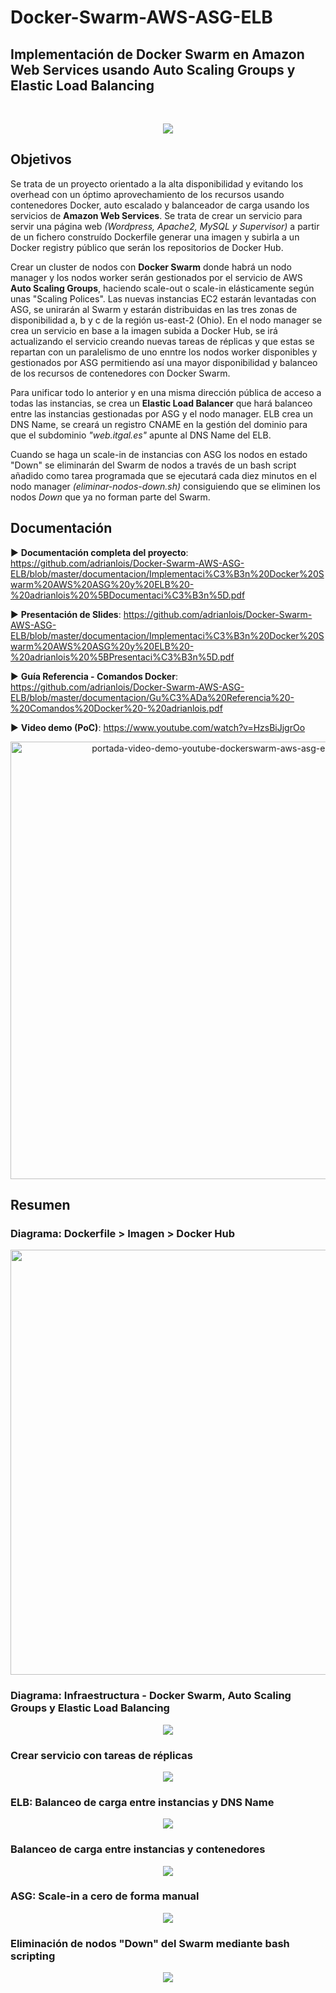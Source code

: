 # Docker-Swarm-AWS-ASG-ELB


## Implementación de Docker Swarm en Amazon Web Services usando Auto Scaling Groups y Elastic Load Balancing
<br />


<p align="center">
<img src="https://raw.githubusercontent.com/adrianlois/Docker-Swarm-AWS-ASG-ELB/master/screenshots/1-portada-implementacion-dockerswarm-aws-asg-elb.png" />
</p>

## Objetivos

Se trata de un proyecto orientado a la alta disponibilidad y evitando los overhead con un óptimo aprovechamiento de los recursos usando contenedores Docker, auto escalado y balanceador de carga usando los servicios de **Amazon Web Services**. Se trata de crear un servicio para servir una página web *(Wordpress, Apache2, MySQL y Supervisor)* a partir de un fichero construído Dockerfile generar una imagen y subirla a un Docker registry público que serán los repositorios de Docker Hub.

Crear un cluster de nodos con **Docker Swarm** donde habrá un nodo manager y los nodos worker serán gestionados por el servicio de AWS **Auto Scaling Groups**, haciendo scale-out o scale-in elásticamente según unas "Scaling Polices". Las nuevas instancias EC2 estarán levantadas con ASG, se unirarán al Swarm y estarán distribuidas en las tres zonas de disponibilidad a, b y c de la región us-east-2 (Ohio). En el nodo manager se crea un servicio en base a la imagen subida a Docker Hub, se irá actualizando el servicio creando nuevas tareas de réplicas y que estas se repartan con un paralelismo de uno enntre los nodos worker disponibles y gestionados por ASG permitiendo así una mayor disponibilidad y balanceo de los recursos de contenedores con Docker Swarm.

Para unificar todo lo anterior y en una misma dirección pública de acceso a todas las instancias, se crea un **Elastic Load Balancer** que hará balanceo entre las instancias gestionadas por ASG y el nodo manager. ELB crea un DNS Name, se creará un registro CNAME en la gestión del dominio para que el subdominio *"web.itgal.es"* apunte al DNS Name del ELB.

Cuando se haga un scale-in de instancias con ASG los nodos en estado "Down" se eliminarán del Swarm de nodos a través de un bash script añadido como tarea programada que se ejecutará cada diez minutos en el nodo manager *(eliminar-nodos-down.sh)* consiguiendo que se eliminen los nodos *Down* que ya no forman parte del Swarm.


## Documentación

▶ **Documentación completa del proyecto**: https://github.com/adrianlois/Docker-Swarm-AWS-ASG-ELB/blob/master/documentacion/Implementaci%C3%B3n%20Docker%20Swarm%20AWS%20ASG%20y%20ELB%20-%20adrianlois%20%5BDocumentaci%C3%B3n%5D.pdf

▶ **Presentación de Slides**: https://github.com/adrianlois/Docker-Swarm-AWS-ASG-ELB/blob/master/documentacion/Implementaci%C3%B3n%20Docker%20Swarm%20AWS%20ASG%20y%20ELB%20-%20adrianlois%20%5BPresentaci%C3%B3n%5D.pdf

▶ **Guía Referencia - Comandos Docker**: https://github.com/adrianlois/Docker-Swarm-AWS-ASG-ELB/blob/master/documentacion/Gu%C3%ADa%20Referencia%20-%20Comandos%20Docker%20-%20adrianlois.pdf

▶ **Video demo (PoC)**: https://www.youtube.com/watch?v=HzsBiJjgrOo
<p align="center">
<a href="https://www.youtube.com/watch?v=HzsBiJjgrOo" target="_blank"><img src="https://raw.githubusercontent.com/adrianlois/Docker-Swarm-AWS-ASG-ELB/master/screenshots/9-portada-video-demo-youtube-dockerswarm-aws-asg-elb.png" 
alt="portada-video-demo-youtube-dockerswarm-aws-asg-elb-adrianlois" width="700" /></a>
</p>

## Resumen

### Diagrama: Dockerfile > Imagen > Docker Hub
<p align="center"><img src="https://raw.githubusercontent.com/adrianlois/Docker-Swarm-AWS-ASG-ELB/master/screenshots/2-diagrama-dockerfile-dockerhub.png"  width="680" />
</p>


### Diagrama: Infraestructura - Docker Swarm, Auto Scaling Groups y Elastic Load Balancing
<p align="center"><img src="https://raw.githubusercontent.com/adrianlois/Docker-Swarm-AWS-ASG-ELB/master/screenshots/3-diagrama-infraestructura-dockerswarm-aws-asg-elb.png" />
</p>


### Crear servicio con tareas de réplicas
<p align="center"><img src="https://raw.githubusercontent.com/adrianlois/Docker-Swarm-AWS-ASG-ELB/master/screenshots/4-dockerswarm-asg-elb-servicio-itgal-replicas.png" />
</p>


### ELB: Balanceo de carga entre instancias y DNS Name
<p align="center"><img src="https://raw.githubusercontent.com/adrianlois/Docker-Swarm-AWS-ASG-ELB/master/screenshots/5-elb-balanceo-instancias-asg-manager-dns-cname.png" />
</p>


### Balanceo de carga entre instancias y contenedores
<p align="center"><img src="https://raw.githubusercontent.com/adrianlois/Docker-Swarm-AWS-ASG-ELB/master/screenshots/6-webitgal-balanceo-swarm-elb.png" />
</p>


### ASG: Scale-in a cero de forma manual
<p align="center"><img src="https://raw.githubusercontent.com/adrianlois/Docker-Swarm-AWS-ASG-ELB/master/screenshots/7-scalein0-asg.png" />
</p>


### Eliminación de nodos "Down" del Swarm mediante bash scripting
<p align="center"><img src="https://raw.githubusercontent.com/adrianlois/Docker-Swarm-AWS-ASG-ELB/master/screenshots/8-eliminar-nodos-down-script.png" />
</p>
